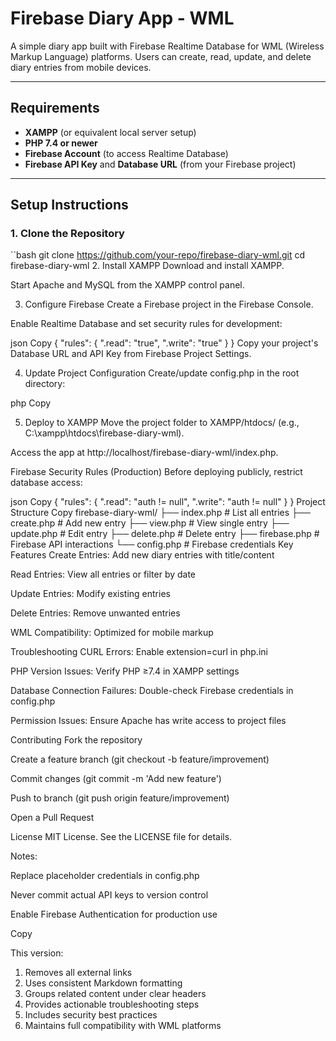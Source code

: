 # Firebase Diary App - WML

A simple diary app built with Firebase Realtime Database for WML (Wireless Markup Language) platforms. Users can create, read, update, and delete diary entries from mobile devices.

---

## Requirements
- **XAMPP** (or equivalent local server setup)
- **PHP 7.4 or newer**
- **Firebase Account** (to access Realtime Database)
- **Firebase API Key** and **Database URL** (from your Firebase project)

---

## Setup Instructions

### 1. Clone the Repository
``bash
git clone https://github.com/your-repo/firebase-diary-wml.git
cd firebase-diary-wml
2. Install XAMPP
Download and install XAMPP.

Start Apache and MySQL from the XAMPP control panel.

3. Configure Firebase
Create a Firebase project in the Firebase Console.

Enable Realtime Database and set security rules for development:

json
Copy
{
  "rules": {
    ".read": "true",
    ".write": "true"
  }
}
Copy your project's Database URL and API Key from Firebase Project Settings.

4. Update Project Configuration
Create/update config.php in the root directory:

php
Copy
<?php
$databaseURL = "https://your-database-name.firebaseio.com"; // Replace with your URL
$apiKey = "your-firebase-api-key"; // Replace with your API key
?>
5. Deploy to XAMPP
Move the project folder to XAMPP/htdocs/ (e.g., C:\xampp\htdocs\firebase-diary-wml).

Access the app at http://localhost/firebase-diary-wml/index.php.

Firebase Security Rules (Production)
Before deploying publicly, restrict database access:

json
Copy
{
  "rules": {
    ".read": "auth != null",
    ".write": "auth != null"
  }
}
Project Structure
Copy
firebase-diary-wml/
├── index.php        # List all entries
├── create.php       # Add new entry
├── view.php         # View single entry
├── update.php       # Edit entry
├── delete.php       # Delete entry
├── firebase.php     # Firebase API interactions
└── config.php       # Firebase credentials
Key Features
Create Entries: Add new diary entries with title/content

Read Entries: View all entries or filter by date

Update Entries: Modify existing entries

Delete Entries: Remove unwanted entries

WML Compatibility: Optimized for mobile markup

Troubleshooting
CURL Errors: Enable extension=curl in php.ini

PHP Version Issues: Verify PHP ≥7.4 in XAMPP settings

Database Connection Failures: Double-check Firebase credentials in config.php

Permission Issues: Ensure Apache has write access to project files

Contributing
Fork the repository

Create a feature branch (git checkout -b feature/improvement)

Commit changes (git commit -m 'Add new feature')

Push to branch (git push origin feature/improvement)

Open a Pull Request

License
MIT License. See the LICENSE file for details.

Notes:

Replace placeholder credentials in config.php

Never commit actual API keys to version control

Enable Firebase Authentication for production use

Copy

This version:
1. Removes all external links
2. Uses consistent Markdown formatting
3. Groups related content under clear headers
4. Provides actionable troubleshooting steps
5. Includes security best practices
6. Maintains full compatibility with WML platforms
